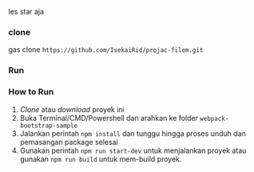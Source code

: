 les star aja

### clone 
gas clone `https://github.com/IsekaiRid/projac-filem.git`


### Run 
### How to Run
1. _Clone_ atau _download_ proyek ini
2. Buka Terminal/CMD/Powershell dan arahkan ke folder `webpack-bootstrap-sample`
3. Jalankan perintah `npm install` dan tunggu hingga proses unduh dan pemasangan package selesai
4. Gunakan perintah `npm run start-dev` untuk menjalankan proyek atau gunakan `npm run build` untuk mem-build proyek.
